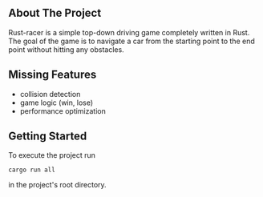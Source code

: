 ## About The Project

Rust-racer is a simple top-down driving game completely written in Rust. The goal of the game is to navigate a car from the starting point to the end point without hitting any obstacles.

## Missing Features
- collision detection
- game logic (win, lose)
- performance optimization

## Getting Started
To execute the project run

```
cargo run all
```

in the project's root directory.
